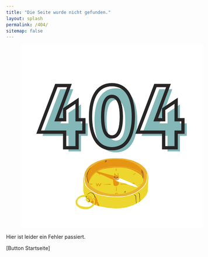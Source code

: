 ```yaml
---
title: "Die Seite wurde nicht gefunden."
layout: splash
permalink: /404/
sitemap: false
---
```


<figure style="width: 500px" class="align-right">
  <img src="https://github.com/mbosselmann/portfolio/blob/master/assets/images/404kompass.png?raw=true" alt="">
  </figure>

Hier ist leider ein Fehler passiert.
 
[Button Startseite]
